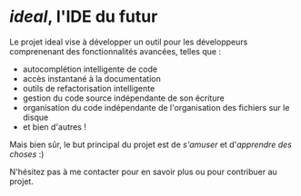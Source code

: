 *ideal*, l'IDE du futur
=======================

Le projet ideal vise à développer un outil pour les développeurs comprenenant des fonctionnalités avancées, telles que :
- autocomplétion intelligente de code
- accès instantané à la documentation
- outils de refactorisation intelligente
- gestion du code source indépendante de son écriture
- organisation du code indépendante de l'organisation des fichiers sur le disque
- et bien d'autres !

Mais bien sûr, le but principal du projet est de _s'amuser_ et d'_apprendre des choses_ :)

N'hésitez pas à me contacter pour en savoir plus ou pour contribuer au projet.
